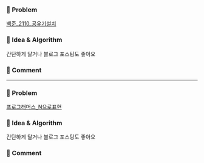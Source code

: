 ### 📕 Problem

[백준_2110_공유기설치](https://www.acmicpc.net/problem/2110)  
### 📗 Idea & Algorithm

간단하게 달거나 블로그 포스팅도 좋아요

### 📘 Comment


---

### 📕 Problem

[프로그래머스_N으로표현](https://programmers.co.kr/learn/courses/30/lessons/42895)
### 📗 Idea & Algorithm

간단하게 달거나 블로그 포스팅도 좋아요

### 📘 Comment


